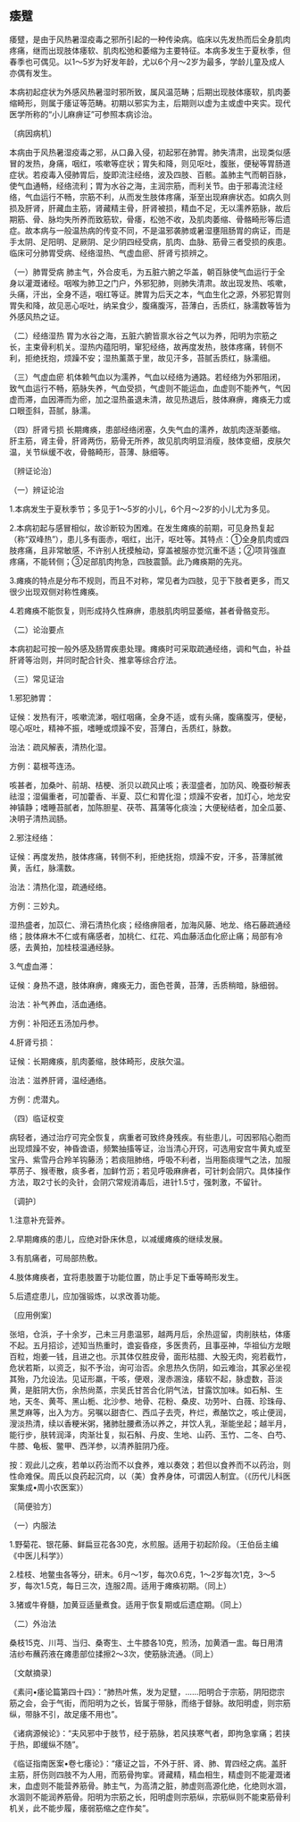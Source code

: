 ## 痿躄

痿躄，是由于风热暑湿疫毒之邪所引起的一种传染病。临床以先发热而后全身肌肉疼痛，继而出现肢体痿软、肌肉松弛和萎缩为主要特征。本病多发生于夏秋季，但春季也可偶见。以1〜5岁为好发年龄，尤以6个月〜2岁为最多，学龄儿童及成人亦偶有发生。

本病初起症状为外感风热暑湿时邪所致，属风温范畴；后期出现肢体痿软，肌肉萎缩畸形，则属于痿证等范畴。初期以邪实为主，后期则以虚为主或虚中夹实。现代医学所称的“小儿麻痹证”可参照本病诊治。

〔病因病机〕

本病由于风热暑湿疫毒之邪，从口鼻入侵，初起邪在肺胃。肺失清肃，出现类似感冒的发热，身痛，咽红，咳嗽等症状；胃失和降，则见呕吐，腹胀，便秘等胃肠道症状。若疫毒入侵肺胃后，旋即流注经络，波及四肢、百骸。盖肺主气而朝百脉，使气血通畅，经络流利；胃为水谷之海，主润宗筋，而利关节。由于邪毒流注经络，气血运行不畅，宗筋不利，从而发生肢体疼痛，渐至出现麻痹状态。如病久则损及肝肾，肝藏血主筋，肾藏精主骨，肝肾被损，精血不足，无以濡养筋脉，故后期筋、骨、脉均失所养而致筋软，骨痿，松弛不收，及肌肉萎缩、骨骼畸形等后遗症。故本病与一般温热病的传变不同，不是温邪袭肺或暑湿壅阻肠胃的病证，而是手太阴、足阳明、足厥阴、足少阴四经受病，肌肉、血脉、筋骨三者受损的疾患。临床可分肺胃受病、经络湿热、气虚血瘀、肝肾亏损辨之。

（一）肺胃受病 肺主气，外合皮毛，为五脏六腑之华盖，朝百脉使气血运行于全身以灌溉诸经。咽喉为肺卫之门户，外邪犯肺，则肺失清肃。故出现发热、咳嗽，头痛，汗出，全身不适，咽红等证。脾胃为后天之本，气血生化之源，外邪犯胃则胃失和降，故见恶心呕吐，纳呆食少，腹痛腹泻，苔薄白，舌质红，脉濡数等皆为外感风热之证。

（二）经络湿热 胃为水谷之海，五脏六腑皆禀水谷之气以为养，阳明为宗筋之长，主束骨利机关。湿热内蕴阳明，窜犯经络，故再度发热，肢体疼痛，转侧不利，拒绝抚抱，烦躁不安；湿热薰蒸于里，故见汗多，苔腻舌质红，脉濡细。

（三）气虚血瘀 机体赖气血以为濡养，气血以经络为通路。若经络为外邪阻闭，致气血运行不畅，筋脉失养，气血受损，气虚则不能运血，血虚则不能养气，气因虚而滞，血因滞而为瘀，加之湿热虽退未清，故见热退后，肢体麻痹，瘫痪无力或口眼歪斜，苔腻，脉濡。

（四）肝肾亏损 长期瘫痪，患部经络闭塞，久失气血的濡养，故肌肉逐渐萎缩。肝主筋，肾主骨，肝肾两伤，筋骨无所养，故见肌肉明显消瘦，肢体变细，皮肤欠温，关节纵缓不收，骨骼畸形，苔薄、脉细等。

〔辨证论治〕

（一）辨证论治

1.本病发生于夏秋季节；多见于1〜5岁的小儿，6个月〜2岁的小儿尤为多见。

2.本病初起与感冒相似，故诊断较为困难。在发生瘫痪的前期，可见身热复起（称“双峰热”），患儿多有面赤，咽红，出汗，呕吐等。其特点：①全身肌肉或四肢疼痛，且非常敏感，不许别人抚摸触动，穿盖被服亦觉沉重不适；②项背强直疼痛，不能转侧；③足部肌肉拘急，四肢震顫。此乃瘫痪期的先兆。

3.瘫痪的特点是分布不规则，而且不对称，常见者为四肢，见于下肢者更多，而又很少出现双侧对称性瘫痪。

4.若瘫痪不能恢复，则形成持久性麻痹，患肢肌肉明显萎缩，甚者骨骼变形。

（二）论治要点

本病初起可按一般外感及肠胃疾患处理。瘫痪时可采取疏通经络，调和气血，补益肝肾等治则，并同时配合针灸、推拿等综合疗法。

（三）常见证治

1.邪犯肺胃：

证候：发热有汗，咳嗽流涕，咽红咽痛，全身不适，或有头痛，腹痛腹泻，便秘，噁心呕吐，精神不振，嗜睡或烦躁不安，苔薄白，舌质红，脉数。

治法：疏风解表，清热化湿。

方例：葛根芩连汤。

咳甚者，加桑叶、前胡、桔梗、浙贝以疏风止咳；表湿盛者，加防风、晚蚕砂解表祛湿；湿偏重者，可加藿香、半夏、苡仁和胃化湿；烦躁不安者，加灯心，地龙安神镇静；嗜睡苔腻者，加陈胆星、茯苓、菖蒲等化痰浊；大便秘结者，加全瓜蒌、决明子清热润肠。

2.邪注经络：

证候：再度发热，肢体疼痛，转侧不利，拒绝抚抱，烦躁不安，汗多，苔薄腻微黄，舌红，脉濡数。

治法：清热化湿，疏通经络。

方例：三妙丸。

湿热盛者，加苡仁、滑石清热化痰；经络痹阻者，加海风藤、地龙、络石藤疏通经络；肢体麻木不仁或有痛感者，加桃仁、红花、鸡血藤活血化瘀止痛；局部有冷感，去黄拍，加桂枝温通经脉。

3.气虚血滞：

证候：身热不退，肢体麻痹，瘫痪无力，面色苍黄，苔薄，舌质稍暗，脉细弱。

治法：补气养血，活血通络。

方例：补阳还五汤加丹参。

4.肝肾亏损：

证候：长期瘫痪，肌肉萎缩，肢体畸形，皮肤欠温。

治法：滋养肝肾，温经通络。

方例：虎潜丸。

（四）临证权变

病轻者，通过治疗可完全恢复，病重者可致终身残疾。有些患儿，可因邪陷心胞而出现烦躁不安，神昏谵语，频繁抽搐等证，治当清心开窍，可选用安宫牛黄丸或至宝丹、紫雪丹合羚羊钩藤汤；若痰阻肺络，呼吸不利者，当用豁痰理气之法，加服葶苈子、猴枣散，痰多者，加鲜竹沥；若见呼吸麻痹者，可针刺会阴穴。具体操作方法，取2寸长的灸针，会阴穴常规消毒后，进针1.5寸，强刺激，不留针。

〔调护〕

1.注意补充营养。

2.早期瘫痪的患儿，应绝对卧床休息，以减缓瘫痪的继续发展。

3.有肌痛者，可局部热敷。

4.肢体瘫痪者，宜将患肢置于功能位置，防止手足下垂等畸形发生。

5.后遗症患儿，应加强锻炼，以求改善功能。

〔应用例案〕

张培，仓浜，子十余岁，己未三月患温邪，越两月后，余热逗留，肉削肤枯，体痿不起。五月招诊，述知当热重时，谵妄昏痉，多医贵药，且事巫神，华祖仙方龙眼百粒，炮姜一钱，且进之也。示其体仅胜皮骨，面形枯腊、大股无肉，宛若截竹，危状若斯，以资乏，拟不予治，询可治否。余思热久伤阴，如云难治，其家必坐视其殆，乃允设法。见证形羸，干咳，便艰，溲赤溷浊，痿软不起，脉虚数，苔淡黄，是脏阴大伤，余热尙蒸，宗吴氏甘苦合化阴气法，甘露饮加味。如石斛、生地，天冬、黄芩、黑山栀、北沙参、地骨、花粉、桑皮、功劳叶、白薇、珍珠母、黑芝麻等，出入为方。另嘱以甜杏仁、西瓜子去壳，杵烂，煮酪饮之，咳止便润，溲淡热清，续以香粳米粥，猪肺肚腰煮汤以养之，并饮人乳，渐能坐起；越半月，能行步，肤转润泽，肉渐壮复，拟石斛、丹皮、生地、山药、玉竹、二冬、白芍、牛膝、龟板、鳖甲、西洋参，以清养脏阴乃痊。

按：观此儿之疾，若单以药治而不以食养，难以奏效；若但以食养而不以药治，则性命难保。周氏以良药起沉疴，以（美）食养身体，可谓因人制宜。（《历代儿科医案集成•周小农医案》）

〔简便验方〕

（一）内服法

1.野菊花、银花藤、鲜扁豆花各30克，水煎服。适用于初起阶段。（王伯岳主编《中医儿科学》）

2.桂枝、地鳖虫各等分，研末。6月〜1岁，每次0.6克，1〜2岁每次1克，3〜5岁，每次1.5克，每日三次，连服2周。适用于瘫痪初期。（同上）

3.猪或牛脊髓，加黄豆适量煮食。适用于恢复期或后遗症期。（同上）

（二）外治法

桑枝15克、川芎、当归、桑寄生、土牛膝各10克，煎汤，加黄酒一盅。每日用清洁纱布蘸药液在瘫患部位揉擦2〜3次，使筋脉流通。（同上）

〔文献摘录〕

《素问•痿论篇第四十四》：“肺热叶焦，发为足躄，……阳明合于宗筋，阴阳㧾宗筋之会，会于气街，而阳明为之长，皆属于带脉，而络于督脉。故阳明虚，则宗筋纵，带脉不引，故足痿不用也”。

《诸病源候论》：“夫风邪中于肢节，经于筋脉，若风挟寒气者，即拘急挛痛；若挟于热，即缓纵不随”。

《临证指南医案•卷七痿论》：“痿证之旨，不外于肝、肾、肺、胃四经之病。盖肝主筋，肝伤则四肢不为人用，而筋骨拘挛。肾藏精，精血相生，精虚则不能灌溉诸末，血虚则不能营养筋骨。肺主气，为高清之脏，肺虚则高源化绝，化绝则水涸，水涸则不能润养筋骨。阳明为宗筋之长，阳明虚则宗筋纵，宗筋纵则不能束筋骨利机关，此不能步履，痿弱筋缩之症作矣”。
